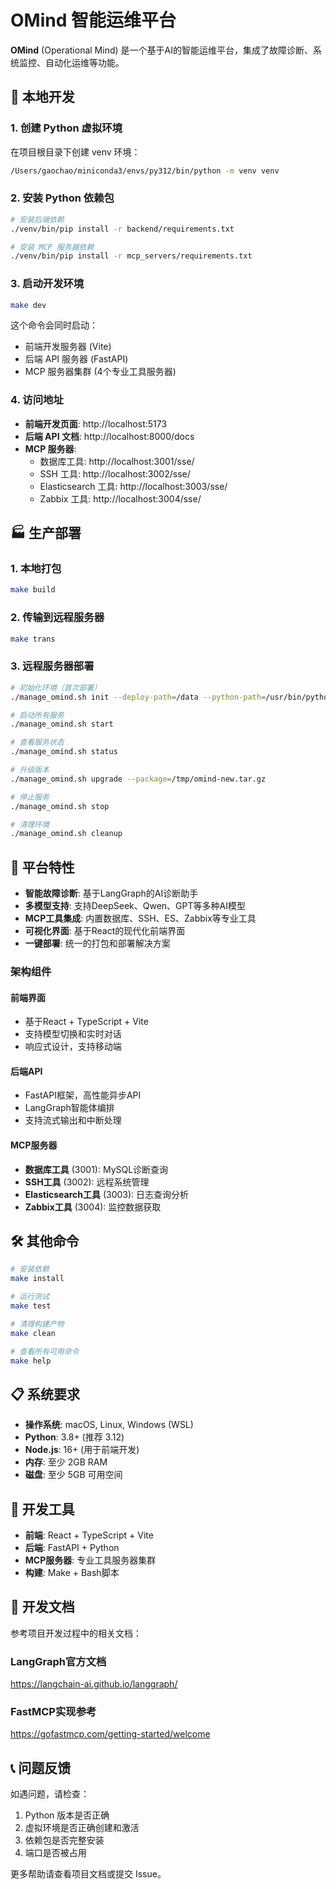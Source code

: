 # OMind 智能运维平台

**OMind** (Operational Mind) 是一个基于AI的智能运维平台，集成了故障诊断、系统监控、自动化运维等功能。

## 🚀 本地开发

### 1. 创建 Python 虚拟环境

在项目根目录下创建 venv 环境：

```bash
/Users/gaochao/miniconda3/envs/py312/bin/python -m venv venv
```

### 2. 安装 Python 依赖包

```bash
# 安装后端依赖
./venv/bin/pip install -r backend/requirements.txt

# 安装 MCP 服务器依赖
./venv/bin/pip install -r mcp_servers/requirements.txt
```

### 3. 启动开发环境

```bash
make dev
```

这个命令会同时启动：
- 前端开发服务器 (Vite)
- 后端 API 服务器 (FastAPI)
- MCP 服务器集群 (4个专业工具服务器)

### 4. 访问地址

- **前端开发页面**: http://localhost:5173
- **后端 API 文档**: http://localhost:8000/docs
- **MCP 服务器**:
  - 数据库工具: http://localhost:3001/sse/
  - SSH 工具: http://localhost:3002/sse/
  - Elasticsearch 工具: http://localhost:3003/sse/
  - Zabbix 工具: http://localhost:3004/sse/

## 🏭 生产部署

### 1. 本地打包

```bash
make build
```

### 2. 传输到远程服务器

```bash
make trans
```

### 3. 远程服务器部署

```bash
# 初始化环境（首次部署）
./manage_omind.sh init --deploy-path=/data --python-path=/usr/bin/python3 --package=/tmp/omind-xxx.tar.gz

# 启动所有服务
./manage_omind.sh start

# 查看服务状态
./manage_omind.sh status

# 升级版本
./manage_omind.sh upgrade --package=/tmp/omind-new.tar.gz

# 停止服务
./manage_omind.sh stop

# 清理环境
./manage_omind.sh cleanup
```

## 🎯 平台特性

- **智能故障诊断**: 基于LangGraph的AI诊断助手
- **多模型支持**: 支持DeepSeek、Qwen、GPT等多种AI模型
- **MCP工具集成**: 内置数据库、SSH、ES、Zabbix等专业工具
- **可视化界面**: 基于React的现代化前端界面
- **一键部署**: 统一的打包和部署解决方案

### 架构组件

#### 前端界面
- 基于React + TypeScript + Vite
- 支持模型切换和实时对话
- 响应式设计，支持移动端

#### 后端API
- FastAPI框架，高性能异步API
- LangGraph智能体编排
- 支持流式输出和中断处理

#### MCP服务器
- **数据库工具** (3001): MySQL诊断查询
- **SSH工具** (3002): 远程系统管理
- **Elasticsearch工具** (3003): 日志查询分析
- **Zabbix工具** (3004): 监控数据获取

## 🛠️ 其他命令

```bash
# 安装依赖
make install

# 运行测试
make test

# 清理构建产物
make clean

# 查看所有可用命令
make help
```

## 📋 系统要求

- **操作系统**: macOS, Linux, Windows (WSL)
- **Python**: 3.8+ (推荐 3.12)
- **Node.js**: 16+ (用于前端开发)
- **内存**: 至少 2GB RAM
- **磁盘**: 至少 5GB 可用空间

## 🔧 开发工具

- **前端**: React + TypeScript + Vite
- **后端**: FastAPI + Python
- **MCP服务器**: 专业工具服务器集群
- **构建**: Make + Bash脚本

## 📖 开发文档

参考项目开发过程中的相关文档：

### LangGraph官方文档
https://langchain-ai.github.io/langgraph/

### FastMCP实现参考
https://gofastmcp.com/getting-started/welcome

## 📞 问题反馈

如遇问题，请检查：
1. Python 版本是否正确
2. 虚拟环境是否正确创建和激活
3. 依赖包是否完整安装
4. 端口是否被占用

更多帮助请查看项目文档或提交 Issue。